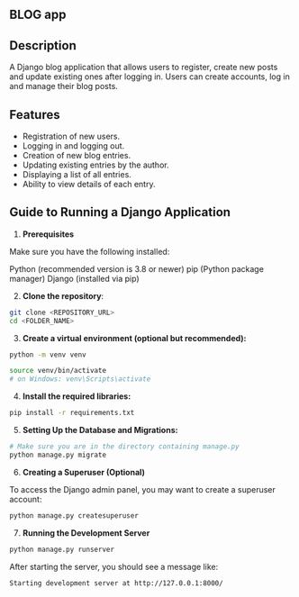 ## BLOG app

## Description

A Django blog application that allows users to register, create new posts and update existing ones after logging in. Users can create accounts, log in and manage their blog posts.

## Features

- Registration of new users.
- Logging in and logging out.
- Creation of new blog entries.
- Updating existing entries by the author.
- Displaying a list of all entries.
- Ability to view details of each entry.

## Guide to Running a Django Application
1. **Prerequisites**

Make sure you have the following installed:

Python (recommended version is 3.8 or newer)
pip (Python package manager)
Django (installed via pip)

2. **Clone the repository**:
```bash
git clone <REPOSITORY_URL>
cd <FOLDER_NAME>
```

3. **Create a virtual environment (optional but recommended):**
```bash
python -m venv venv

source venv/bin/activate
# on Windows: venv\Scripts\activate
```

4. **Install the required libraries:**
```bash
pip install -r requirements.txt
```
5. **Setting Up the Database and Migrations:**
```bash
# Make sure you are in the directory containing manage.py
python manage.py migrate
```
6. **Creating a Superuser (Optional)**

To access the Django admin panel, you may want to create a superuser account:
```bash
python manage.py createsuperuser
```

7. **Running the Development Server**
```bash
python manage.py runserver
```

After starting the server, you should see a message like:

``` bash
Starting development server at http://127.0.0.1:8000/
```

